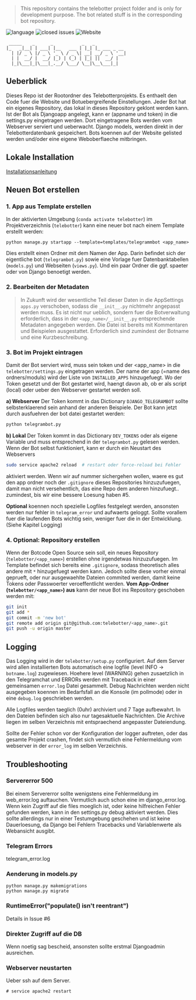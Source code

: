 > This repository contains the telebotter project folder and is only for development purpose. The bot related stuff is in the corresponding bot repository.

![language](https://img.shields.io/github/languages/top/telebotter/telebotter)
![closed issues](https://img.shields.io/github/issues-closed/telebotter/telebotter)
![Website](https://img.shields.io/website?url=https%3A%2F%2Ftelebotter.sarbot.de)

```
 _____    _      _           _   _         
|_   _|__| | ___| |__   ___ | |_| |_ ___ _ __ 
  | |/ _ \ |/ _ \ '_ \ / _ \| __| __/ _ \ '__|
  | |  __/ |  __/ |_) | (_) | |_| ||  __/ |   
  |_|\___|_|\___|_.__/ \___/ \__|\__\___|_| 
```  


## Ueberblick
Dieses Repo ist der Rootordner des Telebotterprojekts. 
Es enthaelt den Code fuer die Website und Botuebergreifende Einstellungen. 
Jeder Bot hat ein eigenes Repository, das lokal in dieses Repository geklont werden kann. 
Ist der Bot als Djangoapp angelegt, kann er (appname und token) in die settings.py eingetragen werden. 
Dort eingetragene Bots werden vom Webserver serviert und ueberwacht. 
Django models, werden direkt in der Telebotterdatenbank gespeichert.
Bots koennen auf der Website gelisted werden und/oder eine eigene Weboberflaeche mitbringen.

## Lokale Installation
[Installationsanleitung](https://github.com/telebotter/telebotter/blob/master/install.md)

## Neuen Bot erstellen

### 1. App aus Template erstellen
In der aktivierten Umgebung (`conda activate telebotter`) im Projektverzeichnis (`telebotter`) kann eine neuer bot nach einem Template erstellt werden:
```
python manage.py startapp --template=templates/telegrammbot <app_name>
```
Dies erstellt einen Ordner mit dem Namen der App. Darin befindet sich der eigentliche bot (`telegrambot.py`) sowie eine Vorlage fuer Datenbanktabellen (`models.py`) und Webseiten (`views.py`). Und ein paar Ordner die ggf. spaeter oder von Django benoetigt werden.

### 2. Bearbeiten der Metadaten
> In Zukunft wird der wesentliche Teil dieser Daten in die AppSettings `apps.py` verschoben, sodass die `__init__.py` nichtmehr angepasst werden muss.
Es ist nicht nur ueblich, sondern fuer die Botverwaltung erforderlich, dass in der `<app_name>/__init__.py` entsprechende Metadaten angegeben werden. Die Datei ist bereits mit Kommentaren und Beispielen ausgestattet. Erforderlich sind zumindest der Botname und eine Kurzbeschreibung.

### 3. Bot im Projekt eintragen
Damit der Bot serviert wird, muss sein token und der <app_name> in die `telebotter/settings.py` eingetragen werden. Der name der app (=name des ordners/moduls) wird der Liste von `INSTALLED_APPS` hinzugefuegt. Wo der Token gesetzt und der Bot gestartet wird, haengt davon ab, ob er als script (local) oder ueber den Webserver gestartet werden soll.

__a) Webserver__ Der Token kommt in das Dictionary `DJANGO_TELEGRAMBOT` sollte selbsterklaerend sein anhand der anderen Beispiele. Der Bot kann jetzt durch ausfuehren der bot datei gestartet werden:
```bash
python telegrambot.py
```

__b) Lokal__ Der Token kommt in das Dictionary `DEV_TOKENS` oder als eigene Variable und muss entsprechend in der `telegrambot.py` gelesen werden. Wenn der Bot selbst funktioniert, kann er durch ein Neustart des Webservers
```bash
sudo service apache2 reload  # restart oder force-reload bei Fehler
```
aktiviert werden. Wenn wir auf nummer sichergehen wollen, waere es gut den app ordner noch der `.gitignore` dieses Repositories hinzuzufuegen, damit man nicht versehentlich, das eine Repo dem anderen hinzufuegt.. zumindest, bis wir eine bessere Loesung haben #5.

__Optional__ koennen noch spezielle Logfiles festgelegt werden, ansonsten werden nur fehler in `telegram_error` und aufwaerts geloggt. Sollte vorallem fuer die laufenden Bots wichtig sein, weniger fuer die in der Entwicklung. (Siehe Kapitel Logging)

### 4. Optional: Repository erstellen
Wenn der Botcode Open Source sein soll, ein neues Repository (`telebotter/<app_name>`) erstellen ohne irgendetwas hinzuzufuegen. Im Template befindet sich bereits eine `.gitignore`, sodass theoretisch alles andere mit `*` hinzugefuegt werden kann. Jedoch sollte diese vorher einmal geprueft, oder nur ausgewaehlte Dateien commited werden, damit keine Tokens oder Passwoerter veroeffentlicht werden. __Vom App-Ordner (`telebotter/<app_name>`) aus__ kann der neue Bot ins Repository geschoben werden mit:

```bash
git init
git add *
git commit -m 'new bot'
git remote add origin git@github.com:telebotter/<app_name>.git
git push -u origin master
```

## Logging
Das Logging wird in der `telebotter/setup.py` configuriert. Auf dem Server wird allen installierten Bots automatisch eine logfile (level INFO -> `botname.log`) zugewiesen. Hoehere level (WARNING) gehen zusaetzlich in den Telegramchat und ERRORs werden mit Traceback in einer gemeinsamen `error.log` Datei gesammelt. Debug Nachrichten werden nicht ausgegeben koennen im Bedarfsfall an die Konsole (im pollmode) oder in eine `debug.log` geschrieben werden.

Alle Logfiles werden taeglich (0uhr) archiviert und 7 Tage aufbewahrt. In den Dateien befinden sich also nur tagesaktuelle Nachrichten. Die Archive liegen im selben Verzeichnis mit entspraechend angepasster Dateiendung.

Sollte der Fehler schon vor der Konfiguration der logger auftreten, oder das gesamte Projekt crashen, findet sich vermutlich eine Fehlermeldung vom webserver in der `error_log` im selben Verzeichnis.

## Troubleshooting

### Servererror 500
Bei einem Servererror sollte wenigstens eine Fehlermeldung im web_error.log auftauchen. Vermutlich auch schon eine im django_error.log. Wenn kein Zugriff auf die files moeglich ist, oder keine hilfreichen Fehler gefunden werden, kann in den settings.py debug aktiviert werden. Dies sollte allerdings nur in einer Testumgebung geschehen und ist keine Dauerloesung, da Django bei Fehlern Tracebacks und Variablenwerte als Webansicht ausgibt.

### Telegram Errors
telegram_error.log

### Aenderung in models.py
```
python manage.py makemigrations
python manage.py migrate
```

### RuntimeError("populate() isn't reentrant")

Details in Issue #6

### Direkter Zugriff auf die DB
Wenn noetig sag bescheid, ansonsten sollte erstmal Djangoadmin ausreichen.


### Webserver neustarten
Ueber ssh auf dem Server.
```
# service apache2 restart
```
